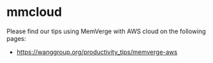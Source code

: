 # mmcloud

Please find our tips using MemVerge with AWS cloud on the following pages:

- https://wanggroup.org/productivity_tips/memverge-aws
